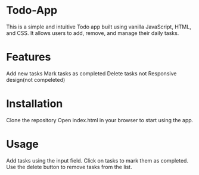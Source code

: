 # Todo-App

This is a simple and intuitive Todo app built using vanilla JavaScript, HTML, and CSS. It allows users to add, remove, and manage their daily tasks.
# Features
Add new tasks
Mark tasks as completed
Delete tasks
not Responsive design(not compeleted)
# Installation
Clone the repository
Open index.html in your browser to start using the app.
# Usage
Add tasks using the input field.
Click on tasks to mark them as completed.
Use the delete button to remove tasks from the list.
